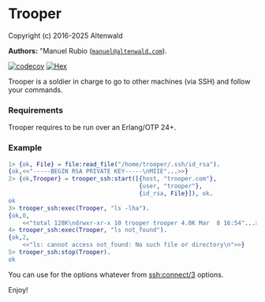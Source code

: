# Trooper #

Copyright (c) 2016-2025 Altenwald

__Authors:__ "Manuel Rubio ([`manuel@altenwald.com`](mailto:manuel@altenwald.com)).

[![codecov](https://codecov.io/gh/army-cat/trooper/graph/badge.svg?token=Oa7Ak456tN)](https://codecov.io/gh/army-cat/trooper)
[![Hex](https://img.shields.io/hexpm/v/trooper.svg)](https://hex.pm/packages/trooper)

Trooper is a soldier in charge to go to other machines (via SSH) and follow your commands.

### Requirements

Trooper requires to be run over an Erlang/OTP 24+.

### Example

```erlang
1> {ok, File} = file:read_file("/home/trooper/.ssh/id_rsa").
{ok,<<"-----BEGIN RSA PRIVATE KEY-----\nMIIE"...>>}
2> {ok,Trooper} = trooper_ssh:start([{host, "trooper.com"},
                                     {user, "trooper"},
                                     {id_rsa, File}]), ok.
ok
3> trooper_ssh:exec(Trooper, "ls -lha").
{ok,0,
    <<"total 128K\ndrwxr-xr-x 10 trooper trooper 4.0K Mar  8 16:54"...>>}
4> trooper_ssh:exec(Trooper, "ls not_found").
{ok,2,
    <<"ls: cannot access not_found: No such file or directory\n">>}
5> trooper_ssh:stop(Trooper).
ok
```

You can use for the options whatever from [ssh:connect/3](http://erlang.org/doc/man/ssh.md#connect-3) options.

Enjoy!
